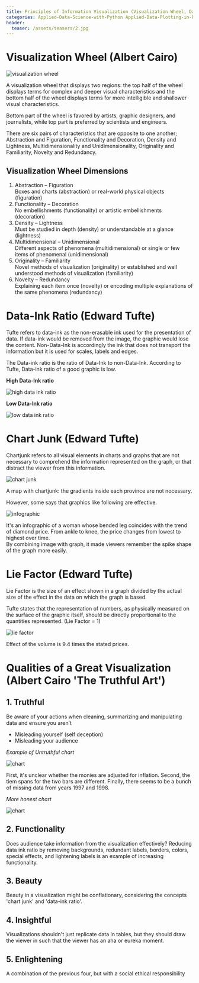 ```yaml
---
title: Principles of Information Visualization (Visualization Wheel, Data-Ink Ratio, Chart Junk, Lie Factor, Truthful Art)
categories: Applied-Data-Science-with-Python Applied-Data-Plotting-in-Python
header:
  teaser: /assets/teasers/2.jpg
---
```


# Visualization Wheel (Albert Cairo)

![visualization wheel](https://lh3.googleusercontent.com/PTXqOJKIzt3bafdAPfnSX8SUnr3932YfPkV6lTAtw4nQJ2G6NxhCZrHmyWrv7ZsL2HBhnORwVHBFyv--c6847RBhNqKRUeMNaSpzIzSV0x6RVTWGcfPo_SQfkwSZjNvh4smnkmHKlQ=w2400)

A visualization wheel that displays two regions: the top half of the wheel displays terms for complex and deeper visual characteristics and the bottom half of the wheel displays terms for more intelligible and shallower visual characteristics.

Bottom part of the wheel is favored by artists, graphic designers, and journalists, while top part is preferred by scientists and engineers.

There are six pairs of characteristics that are opposite to one another; Abstraction and Figuration, Functionality and Decoration, Density and Lightness, Multidimensionality and Unidimensionality, Originality and Familiarity, Novelty and Redundancy.

## Visualization Wheel Dimensions

1. Abstraction – Figuration <br>
    Boxes and charts (abstraction) or real-world physical objects (figuration)
1. Functionality – Decoration <br>
    No embellishments (functionality) or artistic embellishments (decoration)
1. Density – Lightness <br>
    Must be studied in depth (density) or understandable at a glance (lightness)
1. Multidimensional – Unidimensional <br>
    Different aspects of phenomena (multidimensional) or single or few items of phenomenal (unidimensional)
1. Originality – Familiarity <br>
    Novel methods of visualization (originality) or established and well understood methods of visualization (familiarity)
1. Novelty – Redundancy <br>
    Explaining each item once (novelty) or encoding multiple explanations of the same phenomena (redundancy)


# Data-Ink Ratio (Edward Tufte)

Tufte refers to data-ink as the non-erasable ink used for the presentation of data. If data-ink would be removed from the image, the graphic would lose the content. Non-Data-Ink is accordingly the ink that does not transport the information but it is used for scales, labels and edges.

The Data-ink ratio is the ratio of Data-Ink to non-Data-Ink. According to Tufte, Data-ink ratio of a good graphic is low.

**High Data-Ink ratio**

![high data ink ratio](https://lh3.googleusercontent.com/v57i2P_EqgWyi50VXnAPSlIfIN7NP1uVoxdZxhKWIbXOJUpjZ1LH3whtyoc9Qz2AmM3UOmZY1e3rWtN1iVd-cUdwyFTlwhd57YwkqJZj7XtS3ZGL_jgkBv9Rce78SgpiyZd0OJabqA=w2400)

**Low Data-Ink ratio**

![low data ink ratio](https://lh3.googleusercontent.com/i-6qHHQXIavWBfMHr3ny3S-hrLy7k5i5KOObYHxGXt-wi63AtM9Q7sU-y2U2CrmiYgUAQvkBhfo-YNhE8-ip73Dup6KX6HQ3pXLhZfwNV5tbQuMAcvQrfklc-CwyFzCB-wN5CjdUVw=w2400)


# Chart Junk (Edward Tufte)

Chartjunk refers to all visual elements in charts and graphs that are not necessary to comprehend the information represented on the graph, or that distract the viewer from this information.

![chart junk](https://lh3.googleusercontent.com/gQcZ-HYq0u_eDGfMd4hr0Nj0xAAoDU77tiRmHNtYELYREHWjfALxs9ieGlJ8I7OSTwJqdMYY9Y_q-qT-ZxyO4dwSrrbLCW6DWUqWE29TrKC8KDHugU10AYSb0Uyd9c0xhsuJ87LjTQ=w2400)

A map with chartjunk: the gradients inside each province are not nocessary.

However, some says that graphics like following are effective.

![infographic](https://lh3.googleusercontent.com/g39LWc-YaP6fCd2dtGXJp1ibuNnyIqmNWenfonJT6amxQ5WWlBzmsgg0UM2BJzA7Owb45IxFy0p-rh3PwfiS5vjvqkvLkgJdEHecACNWdL9tL55bErlLH7BO9at0PNh5DlcLdWe7Zg=w2400)

It's an infographic of a woman whose bended leg coincides with the trend of diamond price. From ankle to knee, the price changes from lowest to highest over time. <br>
By combining image with graph, it made viewers remember the spike shape of the graph more easily.

# Lie Factor (Edward Tufte)

Lie Factor is the size of an effect shown in a graph divided by the actual size of the effect in the data on which the graph is based.

Tufte states that the representation of numbers, as physically measured on the surface of the graphic itself, should be directly proportional to the quantities represented. (Lie Factor = 1)

![lie factor](https://lh3.googleusercontent.com/o0rwfhlLBMlEqlUoeGmDj7kVSlEwlb23ELlSjTLXCkwBnhK8zjFvZNzIwgl4klv3xmOmCb-wQB6T3PsUNsywd2AV8bPYrHVNeo4KZH_GQTiIh5_AovHpXU4n9cwbIHKotRDI5yAf7A=w2400)

Effect of the volume is 9.4 times the stated prices.

# Qualities of a Great Visualization (Albert Cairo 'The Truthful Art')

## 1. Truthful

Be aware of your actions when cleaning, summarizing and manipulating data and ensure you aren’t
* Misleading yourself (self deception)
* Misleading your audience

*Example of Untruthful chart*

![chart](https://lh3.googleusercontent.com/6RStQj-b_Nnc_AlIzlhW0TFTfRVCbl9aF_4PmfaNKw5KVD8vYAZ5djuee_hAFj3hTn5kijd3vjwMyB-CY0F38XewVG0dAlriVG3_3kbzLN8ifTqnyEOA7eY82zVQ3DSlyphrpSKsRw=w2400)

First, it's unclear whether the monies are adjusted for inflation. Second, the tiem spans for the two bars are different. Finally, there seems to be a bunch of missing data from years 1997 and 1998.

*More honest chart*

![chart](https://lh3.googleusercontent.com/yuxbug7lD6ZYDveUpOwrHYdcecGVqv9lnQZl8uZd4xHoQtqvrIo7SPDfwebj1yKyPH_CA1YsQuo1uNdKBjXtYbGjWNm5_OZcNBF8iso1hB5193Wt0pfVnjprb6DTobyTyPhJVyW9XQ=w2400)

## 2. Functionality
Does audience take information from the visualization effectively? Reducing data ink ratio by removing backgrounds, redundant labels, borders, colors, special effects, and lightening labels is an example of increasing functionality.

## 3. Beauty
Beauty in a visualization might be conflationary, considering the concepts 'chart junk' and 'data-ink ratio'.

## 4. Insightful
Visualizations shouldn't just replicate data in tables, but they should draw the viewer in such that the viewer has an aha or eureka moment.

## 5. Enlightening
A combination of the previous four, but with a social ethical responsibility
